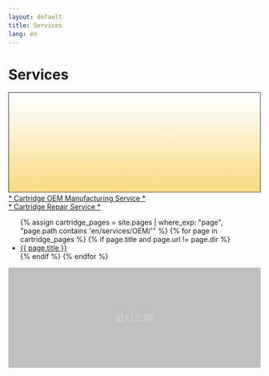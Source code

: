 ```yaml
---
layout: default
title: Services
lang: en
---
```


# Services


<div class="service-box">
  <img src="/assets/services/bg-service-box.png" />
  <span style="width:100%;">
    <a href="/en/services/oem/01/" class="service-link">* Cartridge OEM Manufacturing Service *</a>
  </span>
</div>

<div class="service-box">
    <a href="/en/services/repair.html" class="service-link">* Cartridge Repair Service * </a> 
</div>

<!-- 自动列出 en/services/OEM 文件夹下的所有页面 -->
<ul>
  {% assign cartridge_pages = site.pages | where_exp: "page", "page.path contains 'en/services/OEM/'" %}
  {% for page in cartridge_pages %}
    {% if page.title and page.url != page.dir %}
      <li><a href="{{ page.url }}">{{ page.title }}</a></li>
    {% endif %}
  {% endfor %}
</ul>

![Cartridge 3](/assets/products/not-tappable-box.png)

